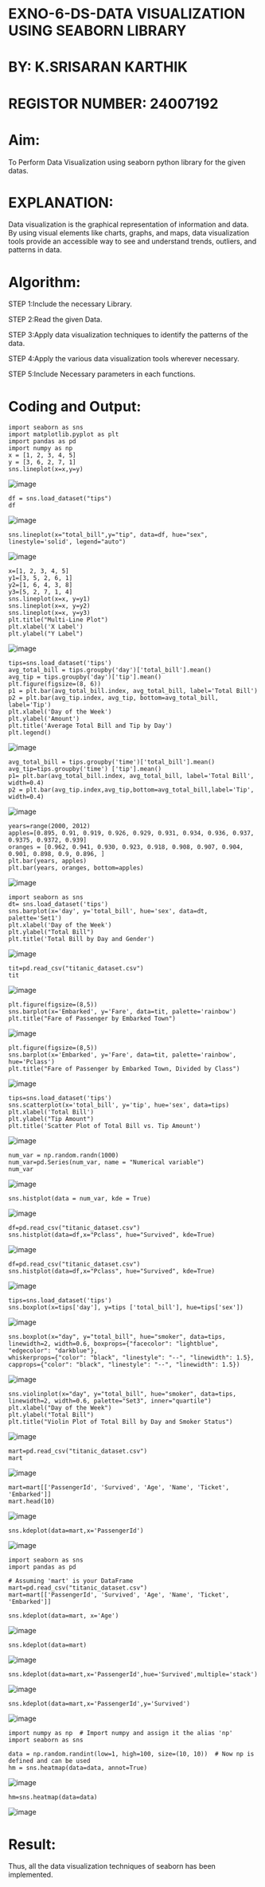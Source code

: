 # EXNO-6-DS-DATA VISUALIZATION USING SEABORN LIBRARY

# BY: K.SRISARAN KARTHIK

# REGISTOR NUMBER: 24007192

# Aim:
  To Perform Data Visualization using seaborn python library for the given datas.

# EXPLANATION:
Data visualization is the graphical representation of information and data. By using visual elements like charts, graphs, and maps, data visualization tools provide an accessible way to see and understand trends, outliers, and patterns in data.

# Algorithm:
STEP 1:Include the necessary Library.

STEP 2:Read the given Data.

STEP 3:Apply data visualization techniques to identify the patterns of the data.

STEP 4:Apply the various data visualization tools wherever necessary.

STEP 5:Include Necessary parameters in each functions.

# Coding and Output:

 ```
import seaborn as sns
import matplotlib.pyplot as plt
import pandas as pd
import numpy as np
x = [1, 2, 3, 4, 5]
y = [3, 6, 2, 7, 1]
sns.lineplot(x=x,y=y)
```
![image](https://github.com/user-attachments/assets/4637091a-300a-4b05-b2b3-d40116f6cb45)
```
df = sns.load_dataset("tips")
df
```
![image](https://github.com/user-attachments/assets/7ac5aaf9-3407-4e1f-95ab-06b5e877dec1)

```
sns.lineplot(x="total_bill",y="tip", data=df, hue="sex", linestyle='solid', legend="auto")
```
![image](https://github.com/user-attachments/assets/b2afcc0e-49c9-4933-827c-27f87ca9961b)
```
x=[1, 2, 3, 4, 5]
y1=[3, 5, 2, 6, 1]
y2=[1, 6, 4, 3, 8]
y3=[5, 2, 7, 1, 4]
sns.lineplot(x=x, y=y1)
sns.lineplot(x=x, y=y2)
sns.lineplot(x=x, y=y3)
plt.title("Multi-Line Plot")
plt.xlabel('X Label')
plt.ylabel("Y Label")
```
![image](https://github.com/user-attachments/assets/ea9b3276-1367-4885-9f1a-87bc26285260)
```
tips=sns.load_dataset('tips')
avg_total_bill = tips.groupby('day')['total_bill'].mean()
avg_tip = tips.groupby('day')['tip'].mean()
plt.figure(figsize=(8, 6))
p1 = plt.bar(avg_total_bill.index, avg_total_bill, label='Total Bill')
p2 = plt.bar(avg_tip.index, avg_tip, bottom=avg_total_bill, label='Tip')
plt.xlabel('Day of the Week')
plt.ylabel('Amount')
plt.title('Average Total Bill and Tip by Day')
plt.legend()
```
![image](https://github.com/user-attachments/assets/3d7c2768-176d-4fd4-9801-78cd469cadfe)
```
avg_total_bill = tips.groupby('time')['total_bill'].mean() 
avg_tip=tips.groupby('time') ['tip'].mean()
p1= plt.bar(avg_total_bill.index, avg_total_bill, label='Total Bill', width=0.4)
p2 = plt.bar(avg_tip.index,avg_tip,bottom=avg_total_bill,label='Tip', width=0.4)
```
![image](https://github.com/user-attachments/assets/6c851984-1d73-4ee7-a2da-d70184281de7)
```
years=range(2000, 2012)
apples=[0.895, 0.91, 0.919, 0.926, 0.929, 0.931, 0.934, 0.936, 0.937, 0.9375, 0.9372, 0.939] 
oranges = [0.962, 0.941, 0.930, 0.923, 0.918, 0.908, 0.907, 0.904, 0.901, 0.898, 0.9, 0.896, ]
plt.bar(years, apples)
plt.bar(years, oranges, bottom=apples)
```
![image](https://github.com/user-attachments/assets/9f33b52f-668b-420b-9d16-e8beed6b2ad3)
```
import seaborn as sns
dt= sns.load_dataset('tips')
sns.barplot(x='day', y='total_bill', hue='sex', data=dt, palette='Set1')
plt.xlabel('Day of the Week')
plt.ylabel("Total Bill")
plt.title('Total Bill by Day and Gender')
```
![image](https://github.com/user-attachments/assets/0d62f0d9-b615-4517-a3a5-19cbb80fc5ea)
```
tit=pd.read_csv("titanic_dataset.csv")
tit
```
![image](https://github.com/user-attachments/assets/a93fd8d7-af3b-4d5a-ac8f-6cb7f1872cb0)
```
plt.figure(figsize=(8,5))
sns.barplot(x='Embarked', y='Fare', data=tit, palette='rainbow') 
plt.title("Fare of Passenger by Embarked Town")
```
![image](https://github.com/user-attachments/assets/c408b72c-640a-45e2-a90d-695a4dc0b8f1)
```
plt.figure(figsize=(8,5))
sns.barplot(x='Embarked', y='Fare', data=tit, palette='rainbow', hue='Pclass') 
plt.title("Fare of Passenger by Embarked Town, Divided by Class")
```
![image](https://github.com/user-attachments/assets/56c23bec-234a-453e-9865-6ad1e6e02dd8)
```
tips=sns.load_dataset('tips')
sns.scatterplot(x='total_bill', y='tip', hue='sex', data=tips)
plt.xlabel('Total Bill')
plt.ylabel("Tip Amount")
plt.title('Scatter Plot of Total Bill vs. Tip Amount')
```
![image](https://github.com/user-attachments/assets/c2ccf89a-4c63-400a-b81b-92b2950dc54d)
```
num_var = np.random.randn(1000)
num_var=pd.Series(num_var, name = "Numerical variable")
num_var
```
![image](https://github.com/user-attachments/assets/5a6eb151-2711-4dd6-80ca-f3e0dbde56ce)
```
sns.histplot(data = num_var, kde = True)
```
![image](https://github.com/user-attachments/assets/8385766a-4811-4492-ac0e-419723d59a21)
```
df=pd.read_csv("titanic_dataset.csv")
sns.histplot(data=df,x="Pclass", hue="Survived", kde=True)
```
![image](https://github.com/user-attachments/assets/bd4fd0d7-f350-40c2-916f-3b96d60f13f4)
```
df=pd.read_csv("titanic_dataset.csv")
sns.histplot(data=df,x="Pclass", hue="Survived", kde=True)
```
![image](https://github.com/user-attachments/assets/41cb4555-96af-4444-bbde-3e7998ae72a1)
```
tips=sns.load_dataset('tips')
sns.boxplot(x=tips['day'], y=tips ['total_bill'], hue=tips['sex'])
```
![image](https://github.com/user-attachments/assets/23fa353a-5508-4d3b-898a-224bcba27454)
```
sns.boxplot(x="day", y="total_bill", hue="smoker", data=tips, linewidth=2, width=0.6, boxprops={"facecolor": "lightblue", "edgecolor": "darkblue"},
whiskerprops={"color": "black", "linestyle": "--", "linewidth": 1.5}, capprops={"color": "black", "linestyle": "--", "linewidth": 1.5})
```
![image](https://github.com/user-attachments/assets/8ca3d295-5b74-498f-916d-e67b8418e620)
```
sns.violinplot(x="day", y="total_bill", hue="smoker", data=tips, linewidth=2, width=0.6, palette="Set3", inner="quartile")
plt.xlabel("Day of the Week")
plt.ylabel("Total Bill")
plt.title("Violin Plot of Total Bill by Day and Smoker Status")
```
![image](https://github.com/user-attachments/assets/5fd55764-1aa8-4839-be28-ce0fa984ed42)
```
mart=pd.read_csv("titanic_dataset.csv")
mart
```
![image](https://github.com/user-attachments/assets/8c030d68-38e1-4b82-8a7d-4f8ffb920409)
```
mart=mart[['PassengerId', 'Survived', 'Age', 'Name', 'Ticket', 'Embarked']] 
mart.head(10)
```
![image](https://github.com/user-attachments/assets/8491d5b4-ecc4-456c-8e6d-fdce3bc750d0)
```
sns.kdeplot(data=mart,x='PassengerId')
```
![image](https://github.com/user-attachments/assets/111b83af-1487-45af-9eed-9f6af39db760)
```
import seaborn as sns
import pandas as pd

# Assuming 'mart' is your DataFrame
mart=pd.read_csv("titanic_dataset.csv")
mart=mart[['PassengerId', 'Survived', 'Age', 'Name', 'Ticket', 'Embarked']]

sns.kdeplot(data=mart, x='Age')
```
![image](https://github.com/user-attachments/assets/b4e22b7e-b4fc-4135-b77e-2482a8fa8939)
```
sns.kdeplot(data=mart)
```
![image](https://github.com/user-attachments/assets/b5c76ac5-5249-4c71-9672-8be0aecac514)
```
sns.kdeplot(data=mart,x='PassengerId',hue='Survived',multiple='stack')
```
![image](https://github.com/user-attachments/assets/984a6fa3-80b6-4378-9eb0-c72770c13bd0)
```
sns.kdeplot(data=mart,x='PassengerId',y='Survived')
```
![image](https://github.com/user-attachments/assets/d3471dbc-1029-4124-9155-f3c637442f7f)
```
import numpy as np  # Import numpy and assign it the alias 'np'
import seaborn as sns

data = np.random.randint(low=1, high=100, size=(10, 10))  # Now np is defined and can be used
hm = sns.heatmap(data=data, annot=True)
```
![image](https://github.com/user-attachments/assets/ea6fc737-21e9-4f8c-bd4d-d837402f13f0)
```
hm=sns.heatmap(data=data)
```
![image](https://github.com/user-attachments/assets/1b138467-f118-48f2-b8c8-b5dd487da6dd)


# Result:

 Thus, all the data visualization techniques of seaborn has been implemented.
